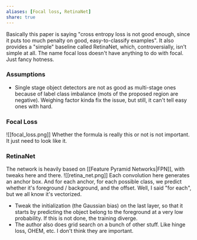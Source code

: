 ```yaml
---
aliases: [Focal loss, RetinaNet]
share: true
---
```


Basically this paper is saying "cross entropy loss is not good enough, since it puts too much penalty on good, easy-to-classify examples". It also provides a "simple" baseline called RetinaNet, which, controversially, isn't simple at all. The name focal loss doesn't have anything to do with focal. Just fancy hotness.

### Assumptions

- Single stage object detectors are not as good as multi-stage ones because of label class imbalance (mots of the proposed region are negative). Weighing factor kinda fix the issue, but still, it can't tell easy ones with hard.

### Focal Loss

![[focal_loss.png]]
Whether the formula is really this or not is not important. It just need to look like it.

### RetinaNet

The network is heavily based on [[Feature Pyramid Networks|FPN]], with tweaks here and there.
![[retina_net.png]]
Each convolution here generates an anchor box. And for each anchor, for each possible class, we predict whether it's foreground / background, and the offset. Well, I said "for each", but we all know it's vectorized.

- Tweak the initialization (the Gaussian bias) on the last layer, so that it starts by predicting the object belong to the foreground at a very low probability. If this is not done, the training diverge.
- The author also does grid search on a bunch of other stuff. Like hinge loss, OHEM, etc. I don't think they are important.